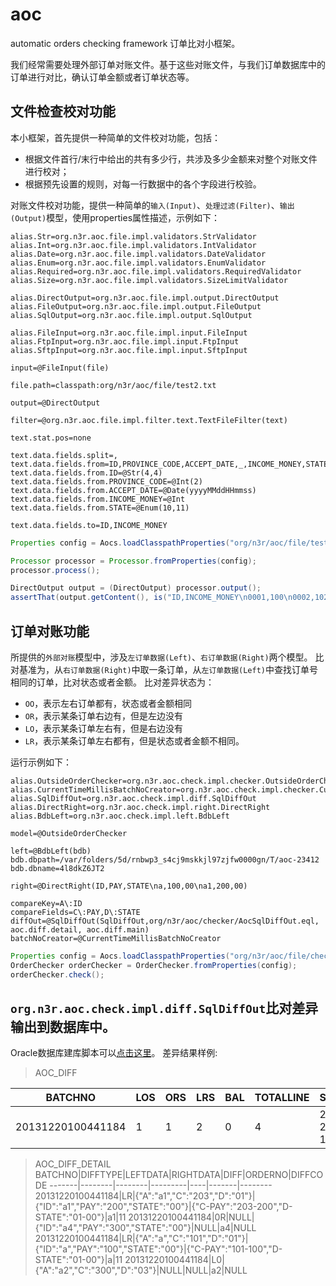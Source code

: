 aoc
===

automatic orders checking framework
订单比对小框架。

我们经常需要处理外部订单对账文件。基于这些对账文件，与我们订单数据库中的订单进行对比，确认订单金额或者订单状态等。

## 文件检查校对功能
本小框架，首先提供一种简单的文件校对功能，包括：
+ 根据文件首行/末行中给出的共有多少行，共涉及多少金额来对整个对账文件进行校对；
+ 根据预先设置的规则，对每一行数据中的各个字段进行校验。

对账文件校对功能，提供一种简单的`输入(Input)`、`处理过滤(Filter)`、`输出(Output)`模型，使用properties属性描述，示例如下：

```
alias.Str=org.n3r.aoc.file.impl.validators.StrValidator
alias.Int=org.n3r.aoc.file.impl.validators.IntValidator
alias.Date=org.n3r.aoc.file.impl.validators.DateValidator
alias.Enum=org.n3r.aoc.file.impl.validators.EnumValidator
alias.Required=org.n3r.aoc.file.impl.validators.RequiredValidator
alias.Size=org.n3r.aoc.file.impl.validators.SizeLimitValidator

alias.DirectOutput=org.n3r.aoc.file.impl.output.DirectOutput
alias.FileOutput=org.n3r.aoc.file.impl.output.FileOutput
alias.SqlOutput=org.n3r.aoc.file.impl.output.SqlOutput

alias.FileInput=org.n3r.aoc.file.impl.input.FileInput
alias.FtpInput=org.n3r.aoc.file.impl.input.FtpInput
alias.SftpInput=org.n3r.aoc.file.impl.input.SftpInput

input=@FileInput(file)

file.path=classpath:org/n3r/aoc/file/test2.txt

output=@DirectOutput

filter=@org.n3r.aoc.file.impl.filter.text.TextFileFilter(text)

text.stat.pos=none

text.data.fields.split=,
text.data.fields.from=ID,PROVINCE_CODE,ACCEPT_DATE,_,INCOME_MONEY,STATE
text.data.fields.from.ID=@Str(4,4)
text.data.fields.from.PROVINCE_CODE=@Int(2)
text.data.fields.from.ACCEPT_DATE=@Date(yyyyMMddHHmmss)
text.data.fields.from.INCOME_MONEY=@Int
text.data.fields.from.STATE=@Enum(10,11)

text.data.fields.to=ID,INCOME_MONEY
```

```java
Properties config = Aocs.loadClasspathProperties("org/n3r/aoc/file/test2.properties");

Processor processor = Processor.fromProperties(config);
processor.process();

DirectOutput output = (DirectOutput) processor.output();
assertThat(output.getContent(), is("ID,INCOME_MONEY\n0001,100\n0002,102\n"));
```

## 订单对账功能
所提供的`外部对账`模型中，涉及`左订单数据(Left)`、`右订单数据(Right)`两个模型。
比对基准为，从`右订单数据(Right)`中取一条订单，从`左订单数据(Left)`中查找订单号相同的订单，比对状态或者金额。
比对差异状态为：
+ `OO`，表示左右订单都有，状态或者金额相同
+ `OR`，表示某条订单右边有，但是左边没有
+ `LO`，表示某条订单左右有，但是右边没有
+ `LR`，表示某条订单左右都有，但是状态或者金额不相同。

运行示例如下：

```
alias.OutsideOrderChecker=org.n3r.aoc.check.impl.checker.OutsideOrderChecker
alias.CurrentTimeMillisBatchNoCreator=org.n3r.aoc.check.impl.checker.CurrentTimeMillisBatchNoCreator
alias.SqlDiffOut=org.n3r.aoc.check.impl.diff.SqlDiffOut
alias.DirectRight=org.n3r.aoc.check.impl.right.DirectRight
alias.BdbLeft=org.n3r.aoc.check.impl.left.BdbLeft

model=@OutsideOrderChecker

left=@BdbLeft(bdb)
bdb.dbpath=/var/folders/5d/rnbwp3_s4cj9mskkjl97zjfw0000gn/T/aoc-23412
bdb.dbname=4l8dkZ6JT2

right=@DirectRight(ID,PAY,STATE\na,100,00\na1,200,00)

compareKey=A\:ID
compareFields=C\:PAY,D\:STATE
diffOut=@SqlDiffOut(SqlDiffOut,org/n3r/aoc/checker/AocSqlDiffOut.eql, aoc.diff.detail, aoc.diff.main)
batchNoCreator=@CurrentTimeMillisBatchNoCreator
```

```java
Properties config = Aocs.loadClasspathProperties("org/n3r/aoc/file/checker.properties");
OrderChecker orderChecker = OrderChecker.fromProperties(config);
orderChecker.check();
```

## `org.n3r.aoc.check.impl.diff.SqlDiffOut`比对差异输出到数据库中。
Oracle数据库建库脚本可以[点击这里](https://github.com/bingoohuang/aoc/blob/master/src/main/resources/org/n3r/aoc/checker/aoc_tabls_ora.sql)。
差异结果样例:
> AOC_DIFF

BATCHNO|LOS|ORS|LRS|BAL|TOTALLINE|STARTTIME|ENDTIME|COSTTIME|ACCOUNTDAY|ACCOUNTTYPE
-------|---|---|---|---|---------|---------|-------|--------|----------|-----------
20131220100441184|1|1|2|0|4|2013-12-20 10:04:41|2013-12-20 10:04:41|0||

> AOC_DIFF_DETAIL
BATCHNO|DIFFTYPE|LEFTDATA|RIGHTDATA|DIFF|ORDERNO|DIFFCODE
-------|--------|--------|---------|----|-------|--------
20131220100441184|LR|{"A":"a1","C":"203","D":"01"}|{"ID":"a1","PAY":"200","STATE":"00"}|{"C-PAY":"203-200","D-STATE":"01-00"}|a1|11
20131220100441184|0R|NULL|{"ID":"a4","PAY":"300","STATE":"00"}|NULL|a4|NULL
20131220100441184|LR|{"A":"a","C":"101","D":"01"}|{"ID":"a","PAY":"100","STATE":"00"}|{"C-PAY":"101-100","D-STATE":"01-00"}|a|11
20131220100441184|L0|{"A":"a2","C":"300","D":"03"}|NULL|NULL|a2|NULL

